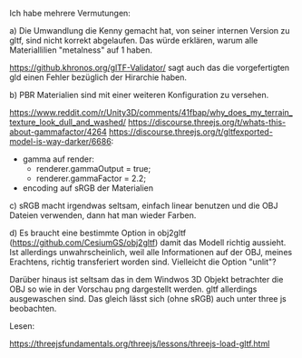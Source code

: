 Ich habe mehrere Vermutungen:

a) Die Umwandlung die Kenny gemacht hat, von seiner internen Version zu gltf, sind nicht korrekt abgelaufen.
Das würde erklären, warum alle Materiallilien "metalness" auf 1 haben.

https://github.khronos.org/glTF-Validator/ sagt auch das die vorgefertigten gld einen Fehler bezüglich der Hirarchie haben.

b) PBR Materialien sind mit einer weiteren Konfiguration zu versehen.

https://www.reddit.com/r/Unity3D/comments/41fbap/why_does_my_terrain_texture_look_dull_and_washed/
https://discourse.threejs.org/t/whats-this-about-gammafactor/4264
https://discourse.threejs.org/t/gltfexported-model-is-way-darker/6686:

- gamma auf render:
  - renderer.gammaOutput = true;
  - renderer.gammaFactor = 2.2;
- encoding auf sRGB der Materialien

c) sRGB macht irgendwas seltsam, einfach linear benutzen und die OBJ Dateien verwenden, dann hat man wieder Farben.

d) Es braucht eine bestimmte Option in obj2gltf (https://github.com/CesiumGS/obj2gltf) damit das Modell richtig aussieht.
Ist allerdings unwahrscheinlich, weil alle Informationen auf der OBJ, meines Erachtens, richtig transferiert worden sind.
Vielleicht die Option "unlit"?

Darüber hinaus ist seltsam das in dem Windwos 3D Objekt betrachter die OBJ so wie in der Vorschau png dargestellt werden.
gltf allerdings ausgewaschen sind. Das gleich lässt sich (ohne sRGB) auch unter three js beobachten.

Lesen:

https://threejsfundamentals.org/threejs/lessons/threejs-load-gltf.html
